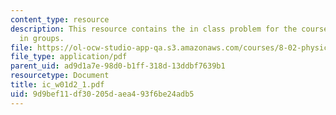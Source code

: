 ```yaml
---
content_type: resource
description: This resource contains the in class problem for the course that are solved
  in groups.
file: https://ol-ocw-studio-app-qa.s3.amazonaws.com/courses/8-02-physics-ii-electricity-and-magnetism-spring-2007/9d9bef11df30205daea493f6be24adb5_ic_w01d2_1.pdf
file_type: application/pdf
parent_uid: ad9d1a7e-98d0-b1ff-318d-13ddbf7639b1
resourcetype: Document
title: ic_w01d2_1.pdf
uid: 9d9bef11-df30-205d-aea4-93f6be24adb5
---
```

